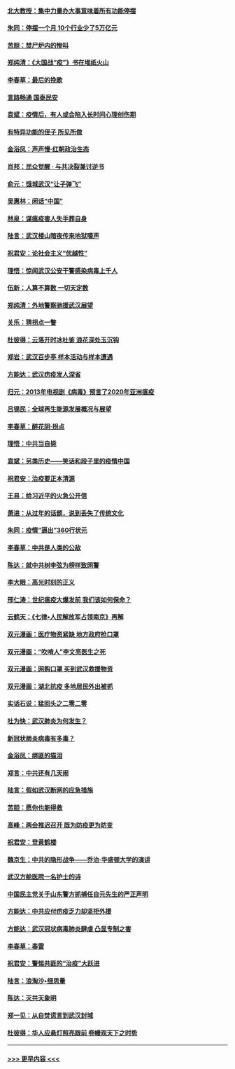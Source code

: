 #### [北大教授：集中力量办大事意味着所有功能停摆](../pages/nsc993/n11904800.md?t=03010702) 
#### [朱同：停摆一个月 10个行业少了5万亿元](../pages/nsc993/n11904498.md?t=03010702) 
#### [苦胆：焚尸炉内的惨叫](../pages/nsc993/n11904479.md?t=03010702) 
#### [郑纯清：《大国战“疫”》书在堆纸火山](../pages/nsc993/n11904450.md?t=03010702) 
#### [李春草：最后的挽歌](../pages/nsc993/n11904441.md?t=03010702) 
#### [言路畅通 国泰民安](../pages/nsc993/n11904222.md?t=03010702) 
#### [袁斌：疫情后，有人或会陷入长时间心理创伤期](../pages/nsc993/n11901514.md?t=03010702) 
#### [有特异功能的侄子 所见所做](../pages/nsc993/n11901154.md?t=03010702) 
#### [金浴凤：声声慢‧红朝政治生态](../pages/nsc993/n11899553.md?t=03010702) 
#### [肖邦：民众觉醒 · 与共决裂兼讨逆书](../pages/nsc993/n11898435.md?t=03010702) 
#### [俞元：饿城武汉“让子弹飞”](../pages/nsc993/n11898344.md?t=03010702) 
#### [吴惠林：闲话“中国”](../pages/nsc993/n11898182.md?t=03010702) 
#### [林泉：谋瘟疫害人失手葬自身](../pages/nsc993/n11897892.md?t=03010702) 
#### [陆言：武汉楼山暗夜传来地狱嚎声](../pages/nsc993/n11897033.md?t=03010702) 
#### [祝君安：论社会主义“优越性”](../pages/nsc993/n11897005.md?t=03010702) 
#### [理悟：惊闻武汉公安干警感染病毒上千人](../pages/nsc993/n11896947.md?t=03010702) 
#### [伍新：人算不算数 一切天定数](../pages/nsc993/n11893372.md?t=03010702) 
#### [郑纯清：外地警察驰援武汉展望](../pages/nsc993/n11893115.md?t=03010702) 
#### [关乐：猜拐点一瞥](../pages/nsc993/n11893020.md?t=03010702) 
#### [杜彼得：云落开时冰吐鉴 浪花深处玉沉钩](../pages/nsc993/n11892107.md?t=03010702) 
#### [郑岩：武汉百步亭 样本活动与样本遭遇](../pages/nsc993/n11892310.md?t=03010702) 
#### [方能达：武汉疠疫发人深省](../pages/nsc993/n11891376.md?t=03010702) 
#### [归元：2013年电视剧《病毒》预言了2020年亚洲瘟疫](../pages/nsc993/n11891126.md?t=03010702) 
#### [吕锡民：全球再生能源发展概况与展望](../pages/nsc993/n11890613.md?t=03010702) 
#### [李春草：醉花阴·拐点](../pages/nsc993/n11890567.md?t=03010702) 
#### [理悟：中共当自毙](../pages/nsc993/n11890559.md?t=03010702) 
#### [袁斌：另类历史——笑话和段子里的疫情中国](../pages/nsc993/n11889243.md?t=03010702) 
#### [祝君安：治疫要正本清源](../pages/nsc993/n11889085.md?t=03010702) 
#### [王易：给习近平的火急公开信](../pages/nsc993/n11888225.md?t=03010702) 
#### [萧进：从过年的话题，说到丢失了传统文化](../pages/nsc993/n11887732.md?t=03010702) 
#### [朱同：疫情“逼出”360行状元](../pages/nsc993/n11887678.md?t=03010702) 
#### [李春草：中共是人类的公敌](../pages/nsc993/n11887656.md?t=03010702) 
#### [陈达：就中共树李弦为榜样致网警](../pages/nsc993/n11887625.md?t=03010702) 
#### [李大眼：高光时刻的正义](../pages/nsc993/n11887585.md?t=03010702) 
#### [邢仁涛：世纪瘟疫大爆发前 我们该如何保命？](../pages/nsc993/n11887535.md?t=03010702) 
#### [云鹤天：《七律▪人民解放军占领南京》再解](../pages/nsc993/n11887524.md?t=03010702) 
#### [双元漫画：医疗物资紧缺 地方政府抢口罩](../pages/nsc993/n11884744.md?t=03010702) 
#### [双元漫画：“吹哨人”李文亮医生之死](../pages/nsc993/n11884705.md?t=03010702) 
#### [双元漫画：网购口罩 买到武汉救援物资](../pages/nsc993/n11884670.md?t=03010702) 
#### [双元漫画：湖北抗疫 多地居民外出被抓](../pages/nsc993/n11884643.md?t=03010702) 
#### [实话石说：猛回头之二零二零](../pages/nsc993/n11883968.md?t=03010702) 
#### [吐为快：武汉肺炎为何发生？](../pages/nsc993/n11882180.md?t=03010702) 
#### [新冠状肺炎病毒有多毒？](../pages/nsc993/n11881790.md?t=03010702) 
#### [金浴凤：绑匪的猫泪](../pages/nsc993/n11880664.md?t=03010702) 
#### [郑言：中共还有几天闹](../pages/nsc993/n11880645.md?t=03010702) 
#### [陆言：假如武汉断网的应急措施](../pages/nsc993/n11880619.md?t=03010702) 
#### [苦胆：愿你也能得救](../pages/nsc993/n11880601.md?t=03010702) 
#### [高峰：两会推迟召开  既为防疫更为防变](../pages/nsc993/n11879977.md?t=03010702) 
#### [祝君安：登黄鹤楼](../pages/nsc993/n11880583.md?t=03010702) 
#### [魏京生：中共的隐形战争——乔治‧华盛顿大学的演讲](../pages/nsc993/n11879765.md?t=03010702) 
#### [武汉方舱医院一名护士的诗](../pages/nsc993/n11878480.md?t=03010702) 
#### [中国民主党关于山东警方抓捕任自元先生的严正声明](../pages/nsc993/n11877506.md?t=03010702) 
#### [方能达：中共应付疠疫乏力却坚拒外援](../pages/nsc993/n11877497.md?t=03010702) 
#### [方能达：武汉冠状病毒肺炎肆虐 凸显专制之害](../pages/nsc993/n11877475.md?t=03010702) 
#### [李春草：春雷](../pages/nsc993/n11876287.md?t=03010702) 
#### [祝君安：警惕共匪的“治疫”大跃进](../pages/nsc993/n11876084.md?t=03010702) 
#### [陆言：浪淘沙•细思量](../pages/nsc993/n11876071.md?t=03010702) 
#### [陈达：灭共天象明](../pages/nsc993/n11876063.md?t=03010702) 
#### [郑一见：从自焚谎言到武汉封城](../pages/nsc993/n11875621.md?t=03010702) 
#### [杜彼得：华人应悬灯照亮跟前 卷幔观天下之时势](../pages/nsc993/n11874822.md?t=03010702) 

----
#### [ >>> 更早内容 <<< ](../indexes/nsc993-earlier.md)
